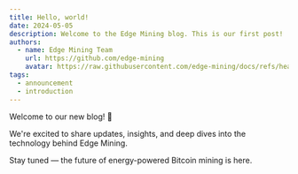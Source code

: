 ```yaml
---
title: Hello, world!
date: 2024-05-05
description: Welcome to the Edge Mining blog. This is our first post!
authors:
  - name: Edge Mining Team
    url: https://github.com/edge-mining
    avatar: https://raw.githubusercontent.com/edge-mining/docs/refs/heads/main/images/logo%203.png
tags:
  - announcement
  - introduction
---
```


Welcome to our new blog! 📝

We're excited to share updates, insights, and deep dives into the technology behind Edge Mining.

Stay tuned — the future of energy-powered Bitcoin mining is here.

